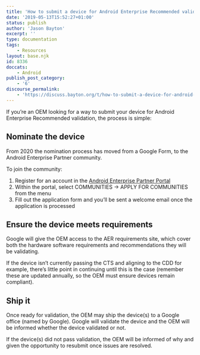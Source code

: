```yaml
---
title: 'How to submit a device for Android Enterprise Recommended validation'
date: '2019-05-13T15:52:27+01:00'
status: publish
author: 'Jason Bayton'
excerpt: ''
type: documentation
tags: 
    - Resources
layout: base.njk
id: 8336
doccats:
    - Android
publish_post_category:
    - '6'
discourse_permalink:
    - 'https://discuss.bayton.org/t/how-to-submit-a-device-for-android-enterprise-recommended-validation/295'
---
```

If you’re an OEM looking for a way to submit your device for Android Enterprise Recommended validation, the process is simple:

Nominate the device
-------------------

From 2020 the nomination process has moved from a Google Form, to the Android Enterprise Partner community.

To join the community:

1. Register for an account in the [Android Enterprise Partner Portal](https://www.androidenterprise.dev/s)
2. Within the portal, select COMMUNITIES -&gt; APPLY FOR COMMUNITIES from the menu
3. Fill out the application form and you’ll be sent a welcome email once the application is processed

Ensure the device meets requirements
------------------------------------

Google will give the OEM access to the AER requirements site, which cover both the hardware software requirements and recommendations they will be validating.

If the device isn’t currently passing the CTS and aligning to the CDD for example, there’s little point in continuing until this is the case (remember these are updated annually, so the OEM must ensure devices remain compliant).

Ship it
-------

Once ready for validation, the OEM may ship the device(s) to a Google office (named by Google). Google will validate the device and the OEM will be informed whether the device validated or not.

If the device(s) did not pass validation, the OEM will be informed of why and given the opportunity to resubmit once issues are resolved.